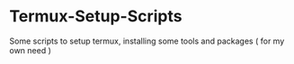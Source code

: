 # Termux-Setup-Scripts
 Some scripts to setup termux, installing some tools and packages ( for my own need )
